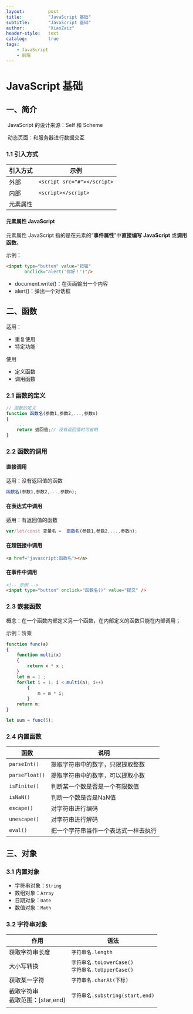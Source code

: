 ```yaml
---
layout:			post
title:			"JavaScript 基础"
subtitle: 		"JavaScript 基础"
author:			"XiaoZaiz"
header-style: 	text
catalog:      	true
tags:
    - JavaScript
    - 前端
---
```


# JavaScript 基础

## 一、简介

​	JavaScript 的设计来源：Self 和 Scheme

​	动态页面：和服务器进行数据交互

### 1.1 引入方式

| 引入方式 | 示例                        |
| -------- | --------------------------- |
| 外部     | `<script src="#"></script>` |
| 内部     | `<script></script>`         |
| 元素属性 |                             |

#### 元素属性 JavaScript

元素属性 JavaScript 指的是在元素的“**事件属性**”中**直接编写 JavaScript** 或**调用函数**。

示例：

```html
<input type="button" value="按钮"
       onclick="alert('你好！')"/>
```

- document.write()：在页面输出一个内容
- alert()：弹出一个对话框

## 二、函数

适用：

- 重复使用
- 特定功能

使用

- 定义函数
- 调用函数

### 2.1 函数的定义

```js
// 函数的定义
function 函数名(参数1,参数2,...,参数n)
{
    ...
    return 返回值;// 没有返回值时可省略
}
```

### 2.2 函数的调用

#### 直接调用

适用：没有返回值的函数

```js
函数名(参数1,参数2,...,参数n);
```

#### 在表达式中调用

适用：有返回值的函数

```js
var/let/const 变量名 =  函数名(参数1,参数2,...,参数n);
```

#### 在超链接中调用

```html
<a href="javascript:函数名"></a>
```

#### 在事件中调用

````html
<!-- 示例 -->
<input type="button" onclick="函数名()" value="提交" />
````

### 2.3 嵌套函数

概念：在一个函数内部定义另一个函数，在内部定义的函数只能在内部调用；

示例：阶乘

```js
function func(a)
{
    function multi(x)
    {
        return x * x ;
    }
    let m = 1 ;
    for(let i = 1; i < multi(a); i++)
        {
            m = m * i;
        }
    return m;
}

let sum = func(5);
```

### 2.4 内置函数

| 函数           | 说明                                 |
| -------------- | ------------------------------------ |
| `parseInt()`   | 提取字符串中的数字，只限提取整数     |
| `parseFloat()` | 提取字符串中的数字，可以提取小数     |
| `isFinite()`   | 判断某一个数是否是一个有限数值       |
| `isNaN()`      | 判断一个数是否是NaN值                |
| `escape()`     | 对字符串进行编码                     |
| `unescape()`   | 对字符串进行解码                     |
| `eval()`       | 把一个字符串当作一个表达式一样去执行 |



## 三、对象

### 3.1 内置对象

- 字符串对象：`String`
- 数组对象：`Array`
- 日期对象：`Date`
- 数值对象：`Math`

### 3.2 字符串对象

| 作用                                 | 语法                                                   |
| ------------------------------------ | ------------------------------------------------------ |
| 获取字符串长度                       | `字符串名.length`                                      |
| 大小写转换                           | `字符串名.toLowerCase()`<br />`字符串名.toUpperCase()` |
| 获取某一字符                         | `字符串名.charAt(下标)`                                |
| 截取字符串<br />截取范围：[star,end) | `字符串名.substring(start,end)`                        |
|                                      |                                                        |





